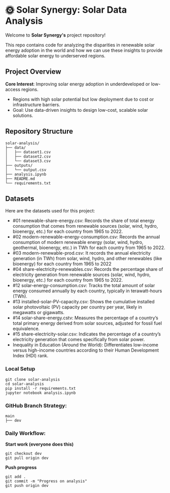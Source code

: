 # 🌞 Solar Synergy: Solar Data Analysis

Welcome to **Solar Synergy's** project repository!  

This repo contains code for analyzing the disparities in renewable solar energy adoption in the world and how we can use these insights to provide affordable solar energy to underserved regions.

## Project Overview  
**Core Interest**: Improving solar energy adoption in underdeveloped or low-access regions.
* Regions with high solar potential but low deployment due to cost or infrastructure barriers.
* Goal: Use data-driven insights to design low-cost, scalable solar solutions.

## Repository Structure  
```text
solar-analysis/
├── data/
│   ├── dataset1.csv
│   ├── dataset2.csv
│   └── dataset3.csv
├── outputs/
│   └── output.csv
├── analysis.ipynb
├── README.md
└── requirements.txt
```

## Datasets
Here are the datasets used for this project:
* #01 renewable-share-energy.csv: Records the share of total energy consumption that comes from renewable sources (solar, wind, hydro, bioenergy, etc.) for each country from 1965 to 2022.
* #02 modern-renewable-energy-consumption.csv: Records the annual consumption of modern renewable energy (solar, wind, hydro, geothermal, bioenergy, etc.) in TWh for each country from 1965 to 2022.
* #03 modern-renewable-prod.csv: It records the annual electricity generation (in TWh) from solar, wind, hydro, and other renewables (like bioenergy) for each country from 1965 to 2022
* #04 share-electricity-renewables.csv: Records the percentage share of electricity generation from renewable sources (solar, wind, hydro, bioenergy, etc.) for each country from 1965 to 2022.
* #12 solar-energy-consumption.csv: Tracks the total amount of solar energy consumed annually by each country, typically in terawatt-hours (TWh).
* #13 installed-solar-PV-capacity.csv: Shows the cumulative installed solar photovoltaic (PV) capacity per country per year, likely in megawatts or gigawatts.
* #14 solar-share-energy.cstv: Measures the percentage of a country’s total primary energy derived from solar sources, adjusted for fossil fuel equivalence.
* #15 share-electricity-solar.csv: Indicates the percentage of a country’s electricity generation that comes specifically from solar power.
* Inequality in Education (Around the World): Differentiates low-income versus high-income countries according to their Human Development Index (HDI) rank.


### Local Setup
```
git clone solar-analysis
cd solar-analysis
pip install -r requirements.txt
jupyter notebook analysis.ipynb
```

### GitHub Branch Strategy:
```text
main                   
├── dev
```

### Daily Workflow:
**Start work (everyone does this)**
```
git checkout dev
git pull origin dev
```

**Push progress**
```
git add .
git commit -m "Progress on analysis"  
git push origin dev
```
